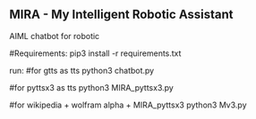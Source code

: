 ## MIRA - My Intelligent Robotic Assistant
AIML chatbot for robotic

#Requirements:
pip3 install -r requirements.txt

run:
#for gtts as tts
python3 chatbot.py

#for pyttsx3 as tts
python3 MIRA_pyttsx3.py

#for wikipedia + wolfram alpha + MIRA_pyttsx3
python3 Mv3.py
